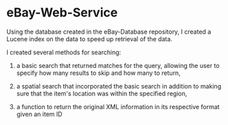 # eBay-Web-Service

Using the database created in the eBay-Database repository, I created a Lucene index on the data to speed up retrieval of the data.

I created several methods for searching:

1) a basic search that returned matches for the query, allowing the user to specify how many results to skip and how many to return,

2) a spatial search that incorporated the basic search in addition to making sure that the item's location was within the specified region,

3) a function to return the original XML information in its respective format given an item ID
